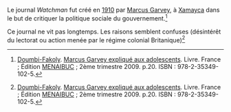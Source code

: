 <!-- TITLE: Watchman -->
<!-- SUBTITLE: Présentation du journal Watchman -->

Le journal *Watchman* fut créé en [1910](/histoire/date/calendrier-gregorien/par-annee/1910) par [Marcus Garvey](/personnalite/homme/polymathe/caraibes/midi/colonie/xamayca/marcus-gavey), à [Xamayca](/geographie/ile/caraibes/midi/xamayca) dans le but de critiquer la politique sociale du gouvernement.[^1]

Ce journal ne vit pas longtemps. Les raisons semblent confuses (désintérêt du lectorat ou action menée par le régime colonial Britanique)[^1]


[^1]: [Doumbi-Fakoly](/personnalite/homme/guerrier/afrique/nord-ouest/empire/mali/fakoli-manden). [Marcus Garvey expliqué aux adolescents](/ouvrage/documentaire/marcus-garvey-explique-aux-adolescents). Livre. France ; Édition [MENAIBUC](/organisme/editeur/menaibuc) ; 2ème trimestre 2009. p.20. ISBN : 978-2-35349-102-5. 